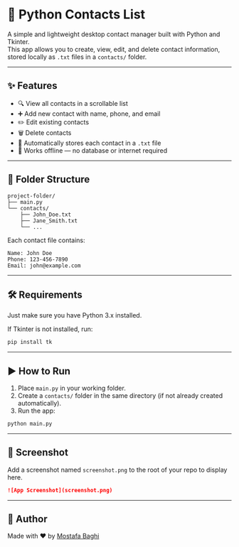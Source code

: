 
# 📇 Python Contacts List

A simple and lightweight desktop contact manager built with Python and Tkinter.  
This app allows you to create, view, edit, and delete contact information, stored locally as `.txt` files in a `contacts/` folder.

---

## ✨ Features

- 🔍 View all contacts in a scrollable list
- ➕ Add new contact with name, phone, and email
- ✏️ Edit existing contacts
- 🗑️ Delete contacts
- 🧾 Automatically stores each contact in a `.txt` file
- 📁 Works offline — no database or internet required

---

## 📂 Folder Structure

```
project-folder/
├── main.py
└── contacts/
    ├── John_Doe.txt
    ├── Jane_Smith.txt
    └── ...
```

Each contact file contains:
```
Name: John Doe
Phone: 123-456-7890
Email: john@example.com
```

---

## 🛠️ Requirements

Just make sure you have Python 3.x installed.

If Tkinter is not installed, run:

```bash
pip install tk
```

---

## ▶️ How to Run

1. Place `main.py` in your working folder.
2. Create a `contacts/` folder in the same directory (if not already created automatically).
3. Run the app:

```bash
python main.py
```

---

## 📸 Screenshot

Add a screenshot named `screenshot.png` to the root of your repo to display here.

```markdown
![App Screenshot](screenshot.png)
```

---

## 🙌 Author

Made with ❤️ by [Mostafa Baghi](https://github.com/mostafabaghi)